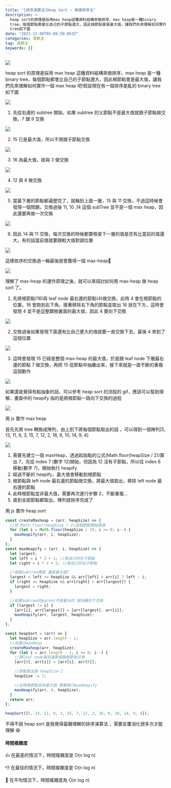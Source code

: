 ```yaml
---
title: "[排序演算法]Heap Sort — 堆積排序法"
description: >-
  heap sort的原理是採用max heap這種資料結構來做排序，max heap是一種binary
  tree，每個節點都會比自己的子節點還大，因此根節點會是最大值，讓我們先來理解如何實作一個max heap吧!假設現在有一個排序是亂的binary
  tree如下圖
date: "2021-12-06T05:08:50.863Z"
categories: 演算法
tag: 演算法
keywords: []
---
```


![](/img/1__pCVu0BcP99a0mN1vqowIHQ.jpeg)

heap sort 的原理是採用 max heap 這種資料結構來做排序，max heap 是一種 binary tree，每個節點都會比自己的子節點還大，因此根節點會是最大值，讓我們先來理解如何實作一個 max heap 吧!假設現在有一個排序是亂的 binary tree 如下圖

![](/img/1__NkEOJz6njTwOvxzOMrGujg.png)

1.  先從右邊的 subtree 開始，如果 subtree 的父節點不是最大值就跟子節點做交換，7 跟 9 交換

![](/img/1__KFvxaX2m2zNAedS__DChyeQ.png)

2. 15 已是最大值，所以不用跟子節點交換

![](/img/1__5cq8__67Dbh2ldDevACPE6Q.png)

3. 16 為最大值，故與 3 做交換

![](/img/1__xwlL6HgW1J__s1gmpDYVLUA.png)

4. 12 與 8 做交換

![](/img/1__Qpm5kLb1qQTWb__WSVguMaw.png)

5. 當最下層的節點都遍歷完了，就輪到上面一層，15 與 11 交換，不過這時候會發現一個問題，交換過後 11, 10 ,14 這個 subTree 並不是一個 max heap，因此還要再做一次交換

![](/img/1__GNcOa3UbEcCwrgQ0PnA2Eg.png)

6. 因此 14 與 11 交換，每次交換的時候都要檢查下一層的值是否有比當前的值還大，有的話當前值就要跟較大值對調位置

![](/img/1__NRYO9lev53HlG6WSA3vYpQ.png)

這樣依序的交換過一輪最後就會獲得一個 max-heap🎉

![](/img/1__k33Oa7SgSAI7GZScjii0qg.png)

理解了 max-heap 的運作原理之後，就可以來探討如何用 max-heap 做 heap sort 了。

1.  先將根節點(16)與 leaf node 最右邊的節點(4)做交換，此時 4 會在根節點的位置，16 會跑到右下角，接著移除右下角的節點並取出 16 放在下方，這時會發現 4 並不是這整顆樹裏面的最大值，因此 4 要向下交換

![](/img/1__tDtLxOrZjA12lY0CHVuTXg.png)

2. 交換過後如果發現下面還有比自己更大的值就要一直交換下去，最後 4 來到了這個位置

![](/img/1__bs__sixs1rftk9csaw4KL__A.png)

3. 這時會發現 15 已經是整個 max-heap 的最大值，於是跟 leaf node 下層最右邊的節點 7 做交換，再把 15 從節點中抽離出來，接下來就是一直不斷的重複這個動作

![](/img/1__fx4hWKLMhLaEraw94WXI5A.png)

如果還是覺得有點抽象的話，可以參考 heap sort 的流程的 gif，應該可以幫助理解，畫面中的 heapify 指的是將根節點一路向下交換的過程

![](/img/1__hfU7lu__0Vz__NNgxXqW8pMw.gif)

用 js 實作 max heap

首先先將 tree 轉換成陣列，由上到下將每個節點取出的話 ，可以得到一個陣列\[5, 13, 11, 8, 3, 15, 7, 12, 2, 16, 6, 10, 14, 9, 4\]

![](/img/1____gCbQsLrnXpMIwC8HQsSYA.png)

1.  需要先建立一個 maxHeap，透過起始點的公式(Math.floor(heapSize / 2))算出 7，先從 index 7 (數字 12)開始，但因為 12 沒有子節點，所以往 index 6 移動(數字 7)，開始執行 heapify
2.  經過不斷的 heapify，最大值會移動到根節點
3.  根節點與 left node 最右邊的節點做交換，將最大值取出，移除 left node 最右邊的節點
4.  此時根節點並非最大值，需要再次進行步驟 2，不斷重複…
5.  直到全部節點都取出，陣列就排序完成了

用 js 實作 heap sort

```javascript
const createMaxheap = (arr, heapSize) => {
  //從 Math.floor(heapSize / 2)這個節點開始檢查
  for (let i = Math.floor(heapSize / 2); i >= 0; i--) {
    maxHeapify(arr, i, heapSize);
  }
};
const maxHeapify = (arr, i, heapSize) => {
  let largest;
  let left = i * 2 + 1; //取自己的左子節點
  let right = i * 2 + 2; //取自己的右子節點

  //檢查subtree裡面 誰是最大值?
  largest = left <= heapSize && arr[left] > arr[i] ? left : i;
  if (right <= heapSize && arr[right] > arr[largest]) {
    largest = right;
  }

  //如果subtree的parent不是最大的 就持續向下交換
  if (largest != i) {
    [arr[i], arr[largest]] = [arr[largest], arr[i]];
    maxHeapify(arr, largest, heapSize);
  }
};

const heapSort = (arr) => {
  let heapSize = arr.length - 1;
  //先建立maxHeap
  createMaxheap(arr, heapSize);
  for (let i = arr.length - 1; i >= 0; i--) {
    //將leaf node最右邊那個跟根節點交換
    [arr[0], arr[i]] = [arr[i], arr[0]];

    //節點取出後 heapSize-1
    heapSize -= 1;

    //此時根節點並非最大值 需要執行maxHeapify
    maxHeapify(arr, 0, heapSize);
  }
  return arr;
};

heapSort([5, 13, 11, 8, 3, 15, 7, 12, 2, 16, 6, 10, 14, 9, 4]);
```

不得不說 heap sort 是我覺得最難理解的排序演算法 ，需要反覆消化很多次才能理解 😅

#### 時間複雜度

👍 在最差的情況下，時間複雜度是 O(n log n)

👎 在最佳的情況下，時間複雜度是 O(n log n)

🤚 在平均情況下，時間複雜度為 O(n log n)

